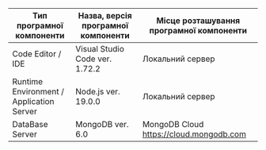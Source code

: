 | Тип програмної компоненти                   | Назва, версія програмної компоненти | Місце розташування програмної компоненти   |
|---------------------------------------------|-------------------------------------|--------------------------------------------|
|             Code Editor /<br>IDE            |    Visual Studio Code ver. 1.72.2   |              Локальний сервер              |
| Runtime Environment /<br>Application Server |         Node.js ver. 19.0.0         |              Локальний сервер              |
|               DataBase Server               |           MongoDB ver. 6.0          | MongoDB Cloud<br>https://cloud.mongodb.com |